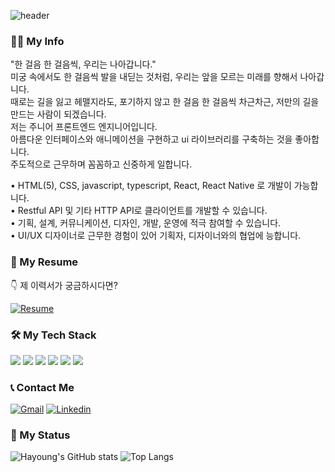 ![header](https://capsule-render.vercel.app/api?type=waving&color=auto&height=200&section=header&text=Hayoung%20Lee&fontSize=40&fontAlign=20&fontAlignY=35)

### 💁‍♀️ My Info
"한 걸음 한 걸음씩, 우리는 나아갑니다."  
미궁 속에서도 한 걸음씩 발을 내딛는 것처럼, 우리는 앞을 모르는 미래를 향해서 나아갑니다.  
때로는 길을 잃고 헤맬지라도, 포기하지 않고 한 걸음 한 걸음씩 차근차근, 저만의 길을 만드는 사람이 되겠습니다.  
저는 주니어 프론트엔드 엔지니어입니다.  
아름다운 인터페이스와 애니메이션을 구현하고 ui 라이브러리를 구축하는 것을 좋아합니다.  
주도적으로 근무하며 꼼꼼하고 신중하게 일합니다.  

• HTML(5), CSS, javascript, typescript, React, React Native 로 개발이 가능합니다.  
• Restful API 및 기타 HTTP API로 클라이언트를 개발할 수 있습니다.  
• 기획, 설계, 커뮤니케이션, 디자인, 개발, 운영에 적극 참여할 수 있습니다.  
• UI/UX 디자이너로 근무한 경험이 있어 기획자, 디자이너와의 협업에 능합니다.

### 💼 My Resume
👇 제 이력서가 궁금하시다면? 

[![Resume](https://img.shields.io/badge/resume-3333FF?style=for-the-badge&logo=Velog&logoColor=white&link=https://my.surfit.io/w/162493864)](https://my.surfit.io/w/162493864)

### 🛠 My Tech Stack

![](https://img.shields.io/badge/React-61dafb?style=for-the-badge&logo=React&logoColor=black)
![](https://img.shields.io/badge/React_Native-0088CC?style=for-the-badge&logo=React&logoColor=white)
![](https://img.shields.io/badge/Typescript-3178C6?style=for-the-badge&logo=Typescript&logoColor=white)
![](https://img.shields.io/badge/Javascript-F7DF1E?style=for-the-badge&logo=Javascript&logoColor=black)
![](https://img.shields.io/badge/Redux-764ABC?style=for-the-badge&logo=Redux&logoColor=white)
![](https://img.shields.io/badge/styled_components-DB7093?style=for-the-badge&logo=styled-components&logoColor=white)


### 📞 Contact Me
[![Gmail](https://img.shields.io/badge/hay0914@gmail.com-red?style=for-the-badge&logo=Gmail&logoColor=white&link=hay0914@gmail.com)](mailto:hay0914@gmail.com)
[![Linkedin](https://img.shields.io/badge/linkedin-0A66C2?style=for-the-badge&logo=Linkedin&logoColor=white&link=https://www.linkedin.com/in/hayoung-lee-868a8a16a)](https://www.linkedin.com/in/hayoung-lee-868a8a16a)


### 📍 My Status
![Hayoung's GitHub stats](https://github-readme-stats.vercel.app/api?username=pumpkinmoonshine&show_icons=true)
![Top Langs](https://github-readme-stats.vercel.app/api/top-langs/?username=pumpkinmoonshine)
